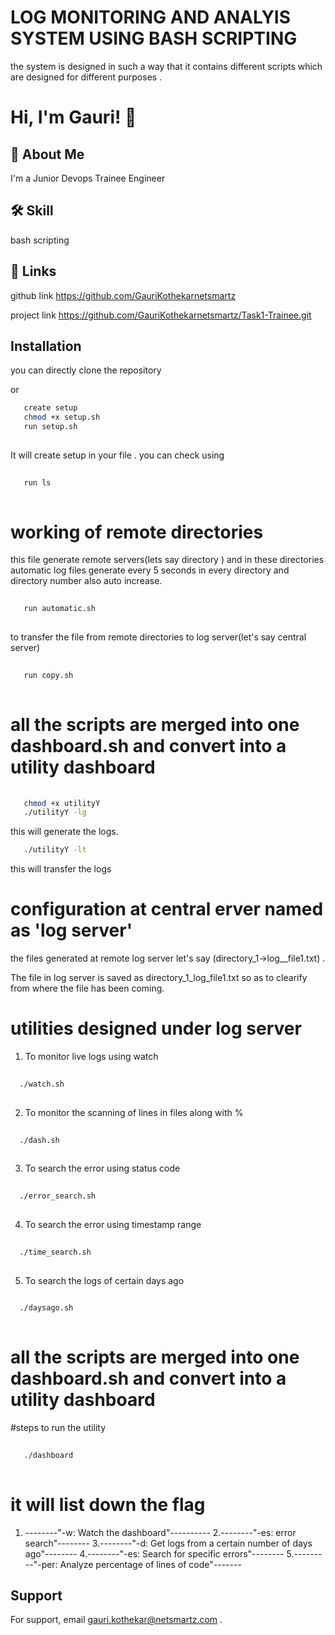 
# LOG MONITORING AND ANALYIS SYSTEM USING BASH SCRIPTING

the system is designed in such a way that it contains different scripts which are designed for different purposes .

# Hi, I'm Gauri! 👋


## 🚀 About Me
I'm a Junior Devops Trainee Engineer


## 🛠 Skill

bash scripting 
## 🔗 Links
github link 
https://github.com/GauriKothekarnetsmartz

project link
https://github.com/GauriKothekarnetsmartz/Task1-Trainee.git


## Installation
you can directly clone the repository 

or

```bash
   create setup
   chmod +x setup.sh
   run setup.sh
  
```
It will create setup in your file .
you can check using 

```bash
   
   run ls
  
```


# working of remote directories


  this file generate remote servers(lets say directory )  and in these directories  automatic log files generate every 5 seconds in every directory and directory number also auto increase.


```bash
   
   run automatic.sh
  
```

to transfer the file from remote directories to log server(let's say central server)

```bash
   
   run copy.sh
  
```
# all the scripts are merged into one dashboard.sh and convert into a utility dashboard

```bash
   
   chmod +x utilityY
   ./utilityY -lg 
  ```
this will generate the logs.


```bash
   ./utilityY -lt
  ```
this will transfer the logs

# configuration at central erver named as 'log server'

the files generated at remote log server let's say (directory_1->log__file1.txt) .

 The file in log server is saved as directory_1_log_file1.txt so as to clearify from where the file has been coming.

 # utilities designed under log server

 1. To monitor live logs using watch 
 ```bash
   
   ./watch.sh
  
```
 
 2. To monitor the scanning of lines in files along with %
 ```bash
   
   ./dash.sh
  
```
 3. To search the error using status code 
 ```bash
   
   ./error_search.sh
  
```
 4. To search the error using timestamp range
 ```bash
   
   ./time_search.sh
  
```
 5. To search the logs of certain days ago
 ```bash
   
   ./daysago.sh
  
```

 # all the scripts are merged into one dashboard.sh and convert into a utility dashboard

 #steps  to run the utility

```bash
   
   ./dashboard
  
```
# it will list down the flag
1. --------"-w: Watch the dashboard"----------
2.--------"-es: error search"--------
3.--------"-d: Get logs from a certain number of days ago"--------
4.--------"-es: Search for specific errors"--------
5.---------"-per: Analyze percentage of lines of code"-------


    
## Support

For support, email gauri.kothekar@netsmartz.com .

